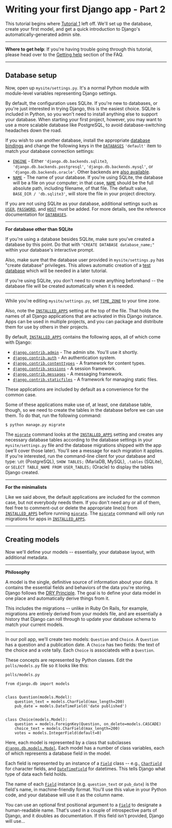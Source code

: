 # Writing your first Django app - Part 2

This tutorial begins where [Tutorial 1](https://github.com/AndrewSRea/My_Learning_Port_II/tree/main/Django/Django_App_Part_1#writing-your-first-django-app---part-1) left off. We'll set up the database, create your first model, and get a quick introduction to Django's automatically-generated admin site.

<hr>

**Where to get help**: If you're having trouble going through this tutorial, please head over to the [Getting help](https://docs.djangoproject.com/en/4.0/faq/help/) section of the FAQ.

<hr>

## Database setup

Now, open up `mysite/settings.py`. It's a normal Python module with module-level variables representing Django settings.

By default, the configuration uses SQLite. If you're new to databases, or you're just interested in trying Django, this is the easiest choice. SQLite is included in Python, so you won't need to install anything else to support your database. When starting your first project, however, you may want to use a more scalable database like PostgreSQL, to avoid database-switching headaches down the road.

If you wish to use another database, install the appropriate [database bindings](https://docs.djangoproject.com/en/4.0/topics/install/#database-installation) and change the following keys in the [`DATABASES`](https://docs.djangoproject.com/en/4.0/ref/settings/#std:setting-DATABASES) `'default'` item to match your database connection settings:

* [`ENGINE`](https://docs.djangoproject.com/en/4.0/ref/settings/#std:setting-DATABASE-ENGINE) - Either `'django.db.backends.sqlite3`, `'django.db.backends.postgresql'`, `'django.db.backends.mysql'`, or `'django.db.backends.oracle'`. Other backends are [also available](https://docs.djangoproject.com/en/4.0/ref/databases/#third-party-notes).
* [`NAME`](https://docs.djangoproject.com/en/4.0/ref/settings/#std:setting-NAME) - The name of your database. If you're using SQLite, the database will be a file on your computer; in that case, [`NAME`](https://docs.djangoproject.com/en/4.0/ref/settings/#std:setting-NAME) should be the full absolute path, including filename, of that file. The default value, `BASE_DIR / 'db.sqlite3'`, will store the file in your project directory.

If you are not using SQLite as your database, additional settings such as [`USER`](https://docs.djangoproject.com/en/4.0/ref/settings/#std:setting-USER), [`PASSWORD`](https://docs.djangoproject.com/en/4.0/ref/settings/#std:setting-PASSWORD), and [`HOST`](https://docs.djangoproject.com/en/4.0/ref/settings/#std:setting-HOST) must be added. For more details, see the reference documentation for [`DATABASES`](https://docs.djangoproject.com/en/4.0/ref/settings/#std:setting-DATABASES).

<hr>

**For database other than SQLite**

If you're using a database besides SQLite, make sure you've created a database by this point. Do that with `"CREATE DATABASE database_name;"` within your database's interactive prompt.

Also, make sure that the database user provided in `mysite/settings.py` has "create database" privileges. This allows automatic creation of a [test database](https://docs.djangoproject.com/en/4.0/topics/testing/overview/#the-test-database) which will be needed in a later tutorial.

If you're using SQLite, you don't need to create anything beforehand -- the database file will be created automatically when it is needed.

<hr>

While you're editing `mysite/settings.py`, set [`TIME_ZONE`](https://docs.djangoproject.com/en/4.0/ref/settings/#std:setting-TIME_ZONE) to your time zone.

Also, note the [`INSTALLED_APPS`](https://docs.djangoproject.com/en/4.0/ref/settings/#std:setting-INSTALLED_APPS) setting at the top of the file. That holds the names of all Django applications that are activated in this Django instance. Apps can be used in multiple projects, and you can package and distribute them for use by others in their projects.

By default, [`INSTALLED_APPS`](https://docs.djangoproject.com/en/4.0/ref/settings/#std:setting-INSTALLED_APPS) contains the following apps, all of which come with Django:

* [`django.contrib.admin`](https://docs.djangoproject.com/en/4.0/ref/contrib/admin/#module-django.contrib.admin) - The admin site. You'll use it shortly.
* [`django.contrib.auth`](https://docs.djangoproject.com/en/4.0/topics/auth/#module-django.contrib.auth) - An authentication system.
* [`django.contrib.contenttypes`](https://docs.djangoproject.com/en/4.0/ref/contrib/contenttypes/#module-django.contrib.contenttypes) - A framework for content types.
* [`django.contrib.sessions`](https://docs.djangoproject.com/en/4.0/topics/http/sessions/#module-django.contrib.sessions) - A session framework.
* [`django.contrib.messages`](https://docs.djangoproject.com/en/4.0/ref/contrib/messages/#module-django.contrib.messages) - A messaging framework.
* [`django.contrib.staticfiles`](https://docs.djangoproject.com/en/4.0/ref/contrib/staticfiles/#module-django.contrib.staticfiles) - A framework for managing static files.

These applications are included by default as a convenience for the common case.

Some of these applications make use of, at least, one database table, though, so we need to create the tables in the database before we can use them. To do that, run the following command:
```
$ python manage.py migrate
```
The [`migrate`](https://docs.djangoproject.com/en/4.0/ref/django-admin/#django-admin-migrate) command looks at the [`INSTALLED_APPS`](https://docs.djangoproject.com/en/4.0/ref/settings/#std:setting-INSTALLED_APPS) setting and creates any necessary database tables according to the database settings in your `mysite/settings.py` file and the database migrations shipped with the app (we'll cover those later). You'll see a message for each migration it applies. If you're interested, run the command-line client for your database and type: `\dt` (PostgreSQL), `SHOW TABLES;` (MariaDB, MySQL), `.tables` (SQLite), or `SELECT TABLE_NAME FROM USER_TABLES;` (Oracle) to display the tables Django created.

<hr>

**For the minimalists**

Like we said above, the default applications are included for the common case, but not everybody needs them. If you don't need any or all of them, feel free to comment-out or delete the appropriate line(s) from [`INSTALLED_APPS`](https://docs.djangoproject.com/en/4.0/ref/settings/#std:setting-INSTALLED_APPS) before running [`migrate`](https://docs.djangoproject.com/en/4.0/ref/django-admin/#django-admin-migrate). The [`migrate`](https://docs.djangoproject.com/en/4.0/ref/django-admin/#django-admin-migrate) command will only run migrations for apps in [`INSTALLED_APPS`](https://docs.djangoproject.com/en/4.0/ref/settings/#std:setting-INSTALLED_APPS).

<hr>

## Creating models

Now we'll define your models -- essentially, your database layout, with additional metadata.

<hr>

**Philosophy**

A model is the single, definitive source of information about your data. It contains the essential fields and behaviors of the data you're storing. Django follows the [DRY Principle](https://docs.djangoproject.com/en/4.0/misc/design-philosophies/#dry). The goal is to define your data model in one place and automatically derive things from it.

This includes the migrations -- unlike in Ruby On Rails, for example, migrations are entirely derived from your models file, and are essentially a history that Django can roll through to update your database schema to match your current models.

<hr>

In our poll app, we'll create two models: `Question` and `Choice`. A `Question` has a question and a publication date. A `Choice` has two fields: the text of the choice and a vote tally. Each `Choice` is associateds with a `Question`.

These concepts are represented by Python classes. Edit the `polls/models.py` file so it looks like this:

`polls/models.py`

```
from django.db import models


class Question(models.Model):
    question_text = models.CharField(max_length=200)
    pub_date = models.DateTimeField('date published')


class Choice(models.Model):
    question = models.ForeignKey(Question, on_delete=models.CASCADE)
    choice_text = models.CharField(max_length=200)
    votes = models.IntegerField(default=0)
```

Here, each model is represented by a class that subclasses [`django.db.models.Model`](https://docs.djangoproject.com/en/4.0/ref/models/instances/#django.db.models.Model). Each model has a number of class variables, each of which represents a database field in the model.

Each field is represented by an instance of a [`Field`](https://docs.djangoproject.com/en/4.0/ref/models/fields/#django.db.models.Field) class -- e.g., [`CharField`](https://docs.djangoproject.com/en/4.0/ref/models/fields/#django.db.models.CharField) for character fields, and [`DateTimeField`](https://docs.djangoproject.com/en/4.0/ref/models/fields/#django.db.models.DateTimeField) for datetimes. This tells Django what type of data each field holds.

The name of each [`Field`](https://docs.djangoproject.com/en/4.0/ref/models/fields/#django.db.models.Field) instance (e.g. `question_text` or `pub_date`) is the field's name, in machine-friendly format. You'll use this value in your Python code, and your database will use it as the column name.

You can use an optional first positional argument to a [`Field`](https://docs.djangoproject.com/en/4.0/ref/models/fields/#django.db.models.Field) to designate a human-readable name. That's used in a couple of introspective parts of Django, and it doubles as documentation. If this field isn't provided, Django will use...